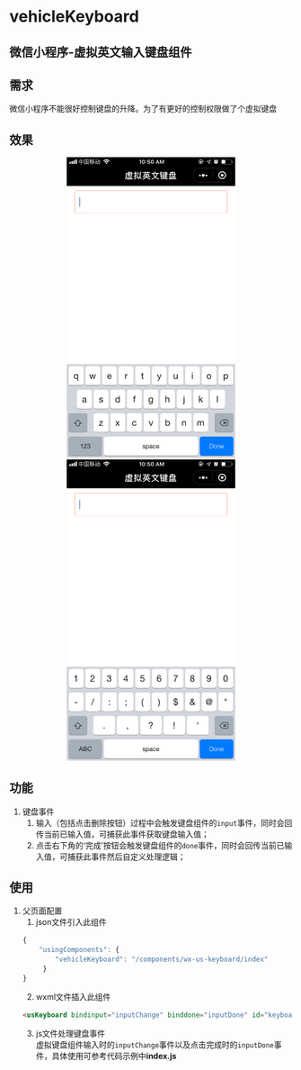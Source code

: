 # vehicleKeyboard
微信小程序-虚拟英文输入键盘组件
--------------------------
## 需求
微信小程序不能很好控制键盘的升降。为了有更好的控制权限做了个虚拟键盘

## 效果

<div align="center">
  <img src='./resources/images/first-keyboard.png' title='键盘第一面' width="300px">
  <img src='./resources/images/second-keyboard.png' title='键盘第二面' width="300px">
</div>

## 功能
1. 键盘事件
    1. 输入（包括点击删除按钮）过程中会触发键盘组件的`input`事件，同时会回传当前已输入值，可捕获此事件获取键盘输入值；
    2. 点击右下角的‘完成’按钮会触发键盘组件的`done`事件，同时会回传当前已输入值，可捕获此事件然后自定义处理逻辑；
## 使用
1. 父页面配置
    1. json文件引入此组件
    ```javascript
    {
        "usingComponents": {
            "vehicleKeyboard": "/components/wx-us-keyboard/index"
         }
    }
    ```
    2. wxml文件插入此组件
    ```html
    <usKeyboard bindinput="inputChange" binddone="inputDone" id="keyboard"></usKeyboard>
    ```
    3. js文件处理键盘事件<br />
    虚拟键盘组件输入时的`inputChange`事件以及点击完成时的`inputDone`事件，具体使用可参考代码示例中**index.js**
